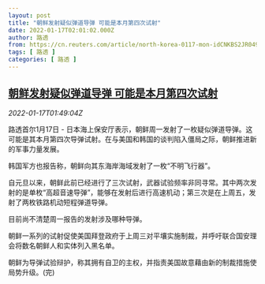 ```yaml
---
layout: post
title: "朝鲜发射疑似弹道导弹 可能是本月第四次试射"
date: 2022-01-17T02:01:02.000Z
author: 路透
from: https://cn.reuters.com/article/north-korea-0117-mon-idCNKBS2JR049
tags: [ 路透 ]
categories: [ 路透 ]
---
```

<!--1642384862000-->
[朝鲜发射疑似弹道导弹 可能是本月第四次试射](https://cn.reuters.com/article/north-korea-0117-mon-idCNKBS2JR049)
------

<div>
<div><i>2022-01-17T01:49:04Z</i></div><p>路透首尔1月17日 - 日本海上保安厅表示，朝鲜周一发射了一枚疑似弹道导弹。这可能是其本月第四次导弹试射。在与美国和韩国的谈判陷入僵局之际，朝鲜推进新的军事力量发展。</p><p>韩国军方也报告称，朝鲜向其东海岸海域发射了一枚“不明飞行器”。</p><p>自元旦以来，朝鲜此前已经进行了三次试射，武器试验频率非同寻常。其中两次发射的是单枚“高超音速导弹”，能够在发射后进行高速机动；第三次是在上周五，发射了两枚铁路机动短程弹道导弹。</p><p>目前尚不清楚周一报告的发射涉及哪种导弹。</p><p>朝鲜一系列的试射促使美国拜登政府于上周三对平壤实施制裁，并呼吁联合国安理会将数名朝鲜人和实体列入黑名单。</p><p>朝鲜为导弹试验辩护，称其拥有自卫的主权，并指责美国故意藉由新的制裁措施使局势升级。(完)</p>
</div>
